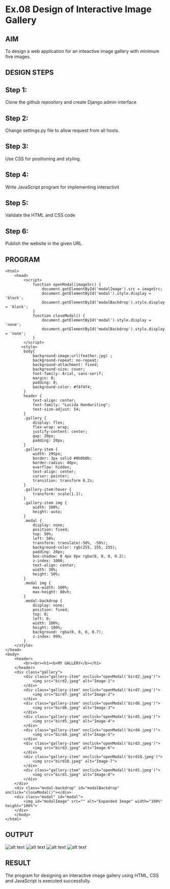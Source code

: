 # Ex.08 Design of Interactive Image Gallery

## AIM
  To design a web application for an inteactive image gallery with minimum five images.

## DESIGN STEPS

## Step 1:

Clone the github repository and create Django admin interface

## Step 2:

Change settings.py file to allow request from all hosts.

## Step 3:

Use CSS for positioning and styling.

## Step 4:

Write JavaScript program for implementing interactivit

## Step 5:

Validate the HTML and CSS code

## Step 6:

Publish the website in the given URL.

## PROGRAM

```
<html>
    <head>
        <script>
            function openModal(imageSrc) {
                document.getElementById('modalImage').src = imageSrc;
                document.getElementById('modal').style.display = 'block';
                document.getElementById('modalBackdrop').style.display = 'block';
            }
            function closeModal() {
                document.getElementById('modal').style.display = 'none';
                document.getElementById('modalBackdrop').style.display = 'none';
            }
        </script>
       <style>
        body{
            background-image:url(feather.jpg) ;
            background-repeat: no-repeat;
            background-attachment: fixed;
            background-size: cover;
            font-family: Arial, sans-serif;
            margin: 0;
            padding: 0;
            background-color: #f4f4f4;
        }
        header {
            text-align: center;
            font-family: "Lucida Handwriting";
            text-size-adjust: 54;
        }
        .gallery {
            display: flex;
            flex-wrap: wrap;
            justify-content: center;
            gap: 20px;
            padding: 20px;
        }
        .gallery-item {
            width: 295px;
            border: 3px solid #0b0b0b;
            border-radius: 40px;
            overflow: hidden;
            text-align: center;
            cursor: pointer;
            transition: transform 0.2s;
        }
        .gallery-item:hover {
            transform: scale(1.1);
        }
        .gallery-item img {
            width: 100%;
            height: auto;
        }
        .modal {
            display: none;
            position: fixed;
            top: 50%;
            left: 50%;
            transform: translate(-50%, -50%);
            background-color: rgb(255, 255, 255);
            padding: 20px;
            box-shadow: 0 4px 8px rgba(0, 0, 0, 0.2);
            z-index: 1000;
            text-align: center;
            width: 30%;
            height: 50%;
        }
        .modal img {
            max-width: 100%;
            max-height: 80vh;
        }
        .modal-backdrop {
            display: none;
            position: fixed;
            top: 0;
            left: 0;
            width: 100%;
            height: 100%;
            background: rgba(0, 0, 0, 0.7);
            z-index: 999;
        }
    </style>
</head>
<body>
    <header>
        <br><br><h1><b>MY GALLERY</b></h1>
    </header>
    <div class="gallery">
        <div class="gallery-item" onclick="openModal('bird2.jpeg')">
            <img src="bird2.jpeg" alt="Image-1">
        </div>
        <div class="gallery-item" onclick="openModal('bird7.jpeg')">
            <img src="bird7.jpeg" alt="Image-2">
        </div>
        <div class="gallery-item" onclick="openModal('bird6.jpeg')">
            <img src="bird6.jpeg" alt="Image-3">
        </div>
        <div class="gallery-item" onclick="openModal('bird5.jpeg')">
            <img src="bird5.jpeg" alt="Image-4">
        </div>
        <div class="gallery-item" onclick="openModal('bird4.jpeg')">
            <img src="bird4.jpeg" alt="Image-5">
        </div>
        <div class="gallery-item" onclick="openModal('bird3.jpeg')">
            <img src="bird3.jpeg" alt="Image-6">
        </div>
        <div class="gallery-item" onclick="openModal('bird10.jpeg')">
            <img src="bird10.jpeg" alt="Image-7">
        </div>
        <div class="gallery-item" onclick="openModal('bird1.jpeg')">
            <img src="bird1.jpeg" alt="Image-8">
        </div>
    </div>
    <div class="modal-backdrop" id="modalBackdrop" onclick="closeModal()"></div>
    <div class="modal" id="modal">
        <img id="modalImage" src="" alt="Expanded Image" width="100%" height="100%">
    </div>
    </body>
</html>
```

## OUTPUT
![alt text](<Screenshot 2025-05-09 124315.png>)
![alt text](<Screenshot 2025-05-09 124330.png>)
![alt text](<Screenshot 2025-05-09 124344.png>)
![alt text](<Screenshot 2025-05-09 124404.png>)

## RESULT
  The program for designing an interactive image gallery using HTML, CSS and JavaScript is executed successfully.
